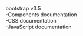 bootstrap v3.5
<br />-Components documentation
<br />-CSS documentation
<br />-JavaScript documentation
